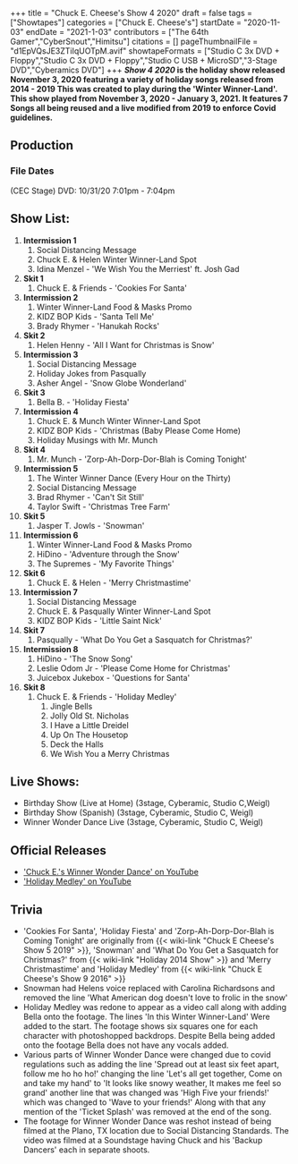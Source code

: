 +++
title = "Chuck E. Cheese's Show 4 2020"
draft = false
tags = ["Showtapes"]
categories = ["Chuck E. Cheese's"]
startDate = "2020-11-03"
endDate = "2021-1-03"
contributors = ["The 64th Gamer","CyberSnout","Himitsu"]
citations = []
pageThumbnailFile = "d1EpVQsJE3ZTiIqUOTpM.avif"
showtapeFormats = ["Studio C 3x DVD + Floppy","Studio C 3x DVD + Floppy","Studio C USB + MicroSD","3-Stage DVD","Cyberamics DVD"]
+++
***Show 4 2020* is the holiday show released November 3, 2020 featuring a variety of holiday songs released from 2014 - 2019
This was created to play during the 'Winter Winner-Land'. This show played from November 3, 2020 - January 3, 2021. It features 7 Songs all being reused and a live modified from 2019 to enforce Covid guidelines.**

## Production

### File Dates

(CEC Stage) DVD: 10/31/20 7:01pm - 7:04pm

## Show List:

1.  **Intermission 1**
    1.  Social Distancing Message
    2.  Chuck E. & Helen Winter Winner-Land Spot
    3.  Idina Menzel - 'We Wish You the Merriest' ft. Josh Gad
2.  **Skit 1**
    1.  Chuck E. & Friends - 'Cookies For Santa'
3.  **Intermission 2**
    1.  Winter Winner-Land Food & Masks Promo
    2.  KIDZ BOP Kids - 'Santa Tell Me'
    3.  Brady Rhymer - 'Hanukah Rocks'
4.  **Skit 2**
    1.  Helen Henny - 'All I Want for Christmas is Snow'
5.  **Intermission 3**
    1.  Social Distancing Message
    2.  Holiday Jokes from Pasqually
    3.  Asher Angel - 'Snow Globe Wonderland'
6.  **Skit 3**
    1.  Bella B. - 'Holiday Fiesta'
7.  **Intermission 4**
    1.  Chuck E. & Munch Winter Winner-Land Spot
    2.  KIDZ BOP Kids - 'Christmas (Baby Please Come Home)
    3.  Holiday Musings with Mr. Munch
8.  **Skit 4**
    1.  Mr. Munch - 'Zorp-Ah-Dorp-Dor-Blah is Coming Tonight'
9.  **Intermission 5**
    1.  The Winter Winner Dance (Every Hour on the Thirty)
    2.  Social Distancing Message
    3.  Brad Rhymer - 'Can't Sit Still'
    4.  Taylor Swift - 'Christmas Tree Farm'
10. **Skit 5**
    1.  Jasper T. Jowls - 'Snowman'
11. **Intermission 6**
    1.  Winter Winner-Land Food & Masks Promo
    2.  HiDino - 'Adventure through the Snow'
    3.  The Supremes - 'My Favorite Things'
12. **Skit 6**
    1.  Chuck E. & Helen - 'Merry Christmastime'
13. **Intermission 7**
    1.  Social Distancing Message
    2.  Chuck E. & Pasqually Winter Winner-Land Spot
    3.  KIDZ BOP Kids - 'Little Saint Nick'
14. **Skit 7**
    1.  Pasqually - 'What Do You Get a Sasquatch for Christmas?'
15. **Intermission 8**
    1.  HiDino - 'The Snow Song'
    2.  Leslie Odom Jr - 'Please Come Home for Christmas'
    3.  Juicebox Jukebox - 'Questions for Santa'
16. **Skit 8**
    1.  Chuck E. & Friends - 'Holiday Medley'
        1.  Jingle Bells
        2.  Jolly Old St. Nicholas
        3.  I Have a Little Dreidel
        4.  Up On The Housetop
        5.  Deck the Halls
        6.  We Wish You a Merry Christmas

## Live Shows:

- Birthday Show (Live at Home) (3stage, Cyberamic, Studio C,Weigl)
- Birthday Show (Spanish) (3stage, Cyberamic, Studio C, Weigl)
- Winner Wonder Dance Live (3stage, Cyberamic, Studio C, Weigl)

## Official Releases

- ['Chuck E.'s Winner Wonder Dance' on YouTube](https://www.youtube.com/watch?v=xo60iAjY0QE)
- ['Holiday Medley' on YouTube](https://www.youtube.com/watch?v=hI0CY8BuHOw)

## Trivia

- 'Cookies For Santa', 'Holiday Fiesta' and 'Zorp-Ah-Dorp-Dor-Blah is Coming Tonight' are originally from {{< wiki-link "Chuck E Cheese's Show 5 2019" >}}, 'Snowman' and 'What Do You Get a Sasquatch for Christmas?' from {{< wiki-link "Holiday 2014 Show" >}} and 'Merry Christmastime' and 'Holiday Medley' from {{< wiki-link "Chuck E Cheese's Show 9 2016" >}}
- Snowman had Helens voice replaced with Carolina Richardsons and removed the line 'What American dog doesn't love to frolic in the snow'
- Holiday Medley was redone to appear as a video call along with adding Bella onto the footage. The lines 'In this Winter Winner-Land' Were added to the start. The footage shows six squares one for each character with photoshopped backdrops. Despite Bella being added onto the footage Bella does not have any vocals added.
- Various parts of Winner Wonder Dance were changed due to covid regulations such as adding the line 'Spread out at least six feet apart, follow me ho ho ho!' changing the line 'Let's all get together, Come on and take my hand' to 'It looks like snowy weather, It makes me feel so grand' another line that was changed was 'High Five your friends!' which was changed to 'Wave to your friends!' Along with that any mention of the 'Ticket Splash' was removed at the end of the song.
- The footage for Winner Wonder Dance was reshot instead of being filmed at the Plano, TX location due to Social Distancing Standards. The video was filmed at a Soundstage having Chuck and his 'Backup Dancers' each in separate shoots.
